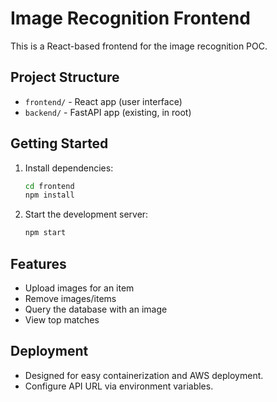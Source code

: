 # Image Recognition Frontend

This is a React-based frontend for the image recognition POC.

## Project Structure

- `frontend/` - React app (user interface)
- `backend/` - FastAPI app (existing, in root)

## Getting Started

1. Install dependencies:
   ```sh
   cd frontend
   npm install
   ```
2. Start the development server:
   ```sh
   npm start
   ```

## Features
- Upload images for an item
- Remove images/items
- Query the database with an image
- View top matches

## Deployment
- Designed for easy containerization and AWS deployment.
- Configure API URL via environment variables.
